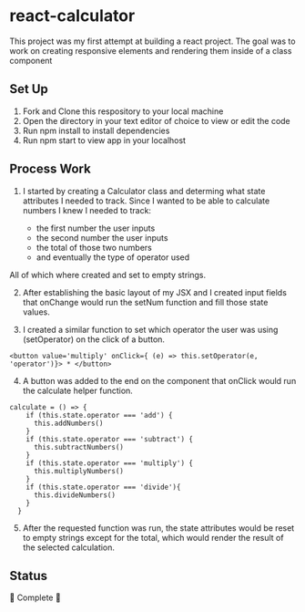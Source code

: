 # react-calculator

This project was my first attempt at building a react project. The goal was to work on creating responsive elements and rendering them inside of a class component

## Set Up

1. Fork and Clone this respository to your local machine
2. Open the directory in your text editor of choice to view or edit the code
3. Run npm install to install dependencies
4. Run npm start to view app in your localhost

## Process Work

1. I started by creating a Calculator class and determing what state attributes I needed to track. Since I wanted to be able to calculate numbers I knew I needed to track:

   - the first number the user inputs
   - the second number the user inputs
   - the total of those two numbers
   - and eventually the type of operator used

All of which where created and set to empty strings.

2. After establishing the basic layout of my JSX and I created input fields that onChange would run the setNum function and fill those state values.

3. I created a similar function to set which operator the user was using (setOperator) on the click of a button.

```JSX
<button value='multiply' onClick={ (e) => this.setOperator(e, 'operator')}> * </button>
```

4. A button was added to the end on the component that onClick would run the calculate helper function.

```JSX
calculate = () => {
    if (this.state.operator === 'add') {
      this.addNumbers()
    }
    if (this.state.operator === 'subtract') {
      this.subtractNumbers()
    }
    if (this.state.operator === 'multiply') {
      this.multiplyNumbers()
    }
    if (this.state.operator === 'divide'){
      this.divideNumbers()
    }
  }
```

5. After the requested function was run, the state attributes would be reset to empty strings except for the total, which would render the result of the selected calculation.

## Status

🎊 Complete 🎊
